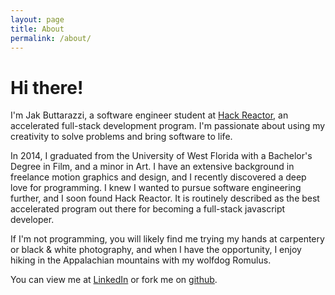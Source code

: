 ```yaml
---
layout: page
title: About
permalink: /about/
---
```


# Hi there!  

I'm Jak Buttarazzi, a software engineer student at [Hack Reactor](http://www.hackreactor.com), an accelerated full-stack development program. I'm passionate about using my creativity to solve problems and bring software to life.

In 2014, I graduated from the University of West Florida with a Bachelor's Degree in Film, and a minor in Art. I have an extensive background in freelance motion graphics and design, and I recently discovered a deep love for programming. I knew I wanted to pursue software engineering further, and I soon found Hack Reactor. It is routinely described as the best accelerated program out there for becoming a full-stack javascript developer.

If I'm not programming, you will likely find me trying my hands at carpentery or black & white photography, and when I have the opportunity, I enjoy hiking in the Appalachian mountains with my wolfdog Romulus.

You can view me at [LinkedIn](http://www.linkedin.com/in/jakrazzi) or fork me on [github](http://github.com/jakrazzi).
